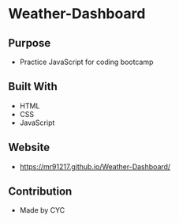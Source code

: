 # Weather-Dashboard

## Purpose
* Practice JavaScript for coding bootcamp

## Built With
* HTML
* CSS
* JavaScript

## Website
* https://mr91217.github.io/Weather-Dashboard/

## Contribution
* Made by CYC